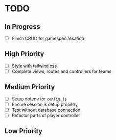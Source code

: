 # TODO

## In Progress

- [ ] Finish CRUD for gamespecialisation

## High Priority

- [ ] Style with tailwind css
- [ ] Complete views, routes and controllers for teams

## Medium Priority

- [ ] Setup dotenv for `config.js`
- [ ] Ensure session is setup properly
- [ ] Test without database connection
- [ ] Refactor parts of player controller

## Low Priority
